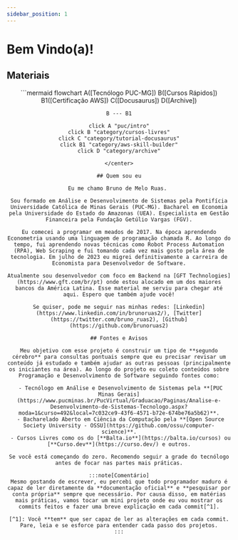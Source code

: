 ```yaml
---
sidebar_position: 1
---
```


# Bem Vindo(a)!

## Materiais
<center>
```mermaid
flowchart
	A([Tecnólogo PUC-MG])
	B([Cursos Rápidos])
	B1([Certificação AWS])
	C([Docusaurus])
	D([Archive])

	B --- B1

	click A "puc/intro"
	click B "category/cursos-livres"
	click C "category/tutorial-docusaurus"
	click B1 "category/aws-skill-builder"
	click D "category/archive"
```
</center>

## Quem sou eu

Eu me chamo Bruno de Melo Ruas. 

Sou formado em Análise e Desenvolvimento de Sistemas pela Pontifícia Universidade Católica de Minas Gerais (PUC-MG). Bacharel em Economia pela Universidade do Estado do Amazonas (UEA). Especialista em Gestão Financeira pela Fundação Getúlio Vargas (FGV).

Eu comecei a programar em meados de 2017. Na época aprendendo Econometria usando uma linguagem de programação chamada R. Ao longo do tempo, fui aprendendo novas técnicas como Robot Process Automation (RPA), Web Scraping e fui tomando cada vez mais gosto pela área de tecnologia. Em julho de 2023 eu migrei definitivamente a carreira de Economista para Desenvolvedor de Software.

Atualmente sou desenvolvedor com foco em Backend na [GFT Technologies](https://www.gft.com/br/pt) onde estou alocado em um dos maiores bancos da América Latina. Esse material me serviu para chegar até aqui. Espero que também ajude você!

Se quiser, pode me seguir nas minhas redes: [Linkedin](https://www.linkedin.com/in/brunoruas2/), [Twitter](https://twitter.com/bruno_ruas2), [Github](https://github.com/brunoruas2)

## Fontes e Avisos

Meu objetivo com esse projeto é construir um tipo de **segundo cérebro** para consultas pontuais sempre que eu precisar revisar um conteúdo já estudado e também ajudar as outras pessoas (principalmente os iniciantes na área). Ao longo do projeto eu coleto conteúdos sobre Programação e Desenvolvimento de Software seguindo fontes como:

 - Tecnólogo em Análise e Desenvolvimento de Sistemas pela **[PUC Minas Gerais](https://www.pucminas.br/PucVirtual/Graduacao/Paginas/Analise-e-Desenvolvimento-de-Sistemas-Tecnologo.aspx?moda=1&curso=492&local=7c032ce9-43f6-4571-b72e-674be76a5b62)**.
 - Bacharelado Aberto em Ciência da Computação pela **[Open Source Society University - OSSU](https://github.com/ossu/computer-science)**.
 - Cursos Livres como os do [**Balta.io**](https://balta.io/cursos) ou [**Curso.dev**](https://curso.dev/) e outros.

Se você está começando do zero. Recomendo seguir a grade do tecnólogo antes de focar nas partes mais práticas.

:::note[Comentário]
Mesmo gostando de escrever, eu percebi que todo programador maduro é capaz de ler diretamente da **documentação oficial** e **pesquisar por conta própria** sempre que necessário. Por causa disso, em matérias mais práticas, vamos tocar um mini projeto onde eu vou mostrar os commits feitos e fazer uma breve explicação em cada commit[^1].

[^1]: Você **tem** que ser capaz de ler as alterações em cada commit. Pare, leia e se esforce para entender cada passo dos projetos.
:::
